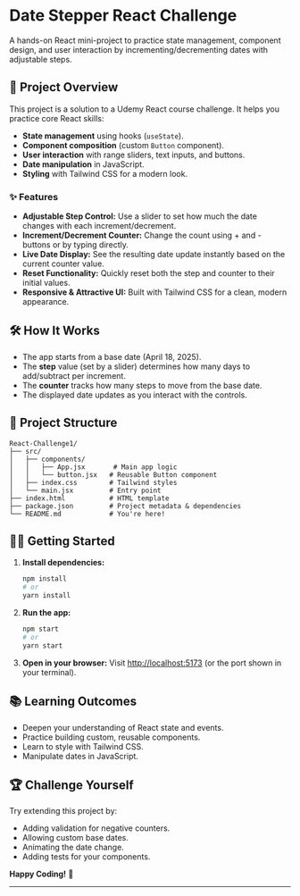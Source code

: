 # Date Stepper React Challenge

A hands-on React mini-project to practice state management, component design, and user interaction by incrementing/decrementing dates with adjustable steps.

## 🚀 Project Overview
This project is a solution to a Udemy React course challenge. It helps you practice core React skills:
- **State management** using hooks (`useState`).
- **Component composition** (custom `Button` component).
- **User interaction** with range sliders, text inputs, and buttons.
- **Date manipulation** in JavaScript.
- **Styling** with Tailwind CSS for a modern look.

### ✨ Features
- **Adjustable Step Control:** Use a slider to set how much the date changes with each increment/decrement.
- **Increment/Decrement Counter:** Change the count using + and - buttons or by typing directly.
- **Live Date Display:** See the resulting date update instantly based on the current counter value.
- **Reset Functionality:** Quickly reset both the step and counter to their initial values.
- **Responsive & Attractive UI:** Built with Tailwind CSS for a clean, modern appearance.

## 🛠️ How It Works
- The app starts from a base date (April 18, 2025).
- The **step** value (set by a slider) determines how many days to add/subtract per increment.
- The **counter** tracks how many steps to move from the base date.
- The displayed date updates as you interact with the controls.

## 📂 Project Structure
```
React-Challenge1/
├── src/
│   ├── components/
│   │   ├── App.jsx       # Main app logic
│   │   └── button.jsx   # Reusable Button component
│   ├── index.css        # Tailwind styles
│   └── main.jsx         # Entry point
├── index.html           # HTML template
├── package.json         # Project metadata & dependencies
└── README.md            # You're here!
```

## 🧑‍💻 Getting Started
1. **Install dependencies:**
   ```bash
   npm install
   # or
   yarn install
   ```
2. **Run the app:**
   ```bash
   npm start
   # or
   yarn start
   ```
3. **Open in your browser:**
   Visit [http://localhost:5173](http://localhost:5173) (or the port shown in your terminal).

## 📚 Learning Outcomes
- Deepen your understanding of React state and events.
- Practice building custom, reusable components.
- Learn to style with Tailwind CSS.
- Manipulate dates in JavaScript.

## 🏆 Challenge Yourself
Try extending this project by:
- Adding validation for negative counters.
- Allowing custom base dates.
- Animating the date change.
- Adding tests for your components.

**Happy Coding!** 🚀

---
